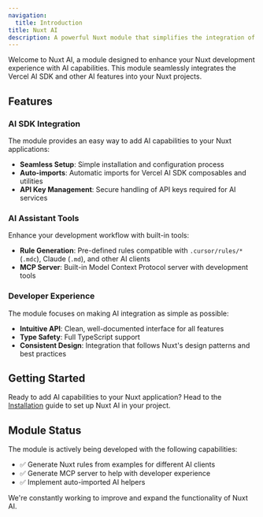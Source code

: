 ```yaml
---
navigation:
  title: Introduction
title: Nuxt AI
description: A powerful Nuxt module that simplifies the integration of AI capabilities into your Nuxt applications.
---
```


Welcome to Nuxt AI, a module designed to enhance your Nuxt development experience with AI capabilities. This module seamlessly integrates the Vercel AI SDK and other AI features into your Nuxt projects.

## Features

### AI SDK Integration

The module provides an easy way to add AI capabilities to your Nuxt applications:

- **Seamless Setup**: Simple installation and configuration process
- **Auto-imports**: Automatic imports for Vercel AI SDK composables and utilities
- **API Key Management**: Secure handling of API keys required for AI services

### AI Assistant Tools

Enhance your development workflow with built-in tools:

- **Rule Generation**: Pre-defined rules compatible with `.cursor/rules/*` (`.mdc`), Claude (`.md`), and other AI clients
- **MCP Server**: Built-in Model Context Protocol server with development tools

### Developer Experience

The module focuses on making AI integration as simple as possible:

- **Intuitive API**: Clean, well-documented interface for all features
- **Type Safety**: Full TypeScript support
- **Consistent Design**: Integration that follows Nuxt's design patterns and best practices

## Getting Started

Ready to add AI capabilities to your Nuxt application? Head to the [Installation](/docs/getting-started/installation) guide to set up Nuxt AI in your project.

## Module Status

The module is actively being developed with the following capabilities:

- ✅ Generate Nuxt rules from examples for different AI clients
- ✅ Generate MCP server to help with developer experience
- ✅ Implement auto-imported AI helpers

We're constantly working to improve and expand the functionality of Nuxt AI.
